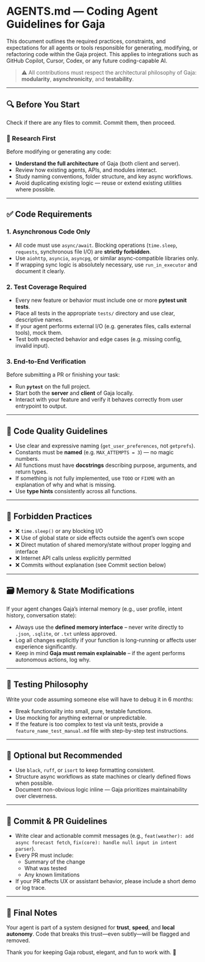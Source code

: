 # AGENTS.md — Coding Agent Guidelines for Gaja

This document outlines the required practices, constraints, and expectations for all agents or tools responsible for generating, modifying, or refactoring code within the Gaja project. This applies to integrations such as GitHub Copilot, Cursor, Codex, or any future coding-capable AI.

> ⚠️ All contributions must respect the architectural philosophy of Gaja: **modularity**, **asynchronicity**, and **testability**.

---

## 🔍 Before You Start

Check if there are any files to commit. Commit them, then proceed.

### 🔎 Research First

Before modifying or generating any code:

- **Understand the full architecture** of Gaja (both client and server).
- Review how existing agents, APIs, and modules interact.
- Study naming conventions, folder structure, and key async workflows.
- Avoid duplicating existing logic — reuse or extend existing utilities where possible.

---

## ✅ Code Requirements

### 1. **Asynchronous Code Only**

- All code must use `async/await`. Blocking operations (`time.sleep`, `requests`, synchronous file I/O) are **strictly forbidden**.
- Use `aiohttp`, `asyncio`, `asyncpg`, or similar async-compatible libraries only.
- If wrapping sync logic is absolutely necessary, use `run_in_executor` and document it clearly.

### 2. **Test Coverage Required**

- Every new feature or behavior must include one or more **pytest unit tests**.
- Place all tests in the appropriate `tests/` directory and use clear, descriptive names.
- If your agent performs external I/O (e.g. generates files, calls external tools), mock them.
- Test both expected behavior and edge cases (e.g. missing config, invalid input).

### 3. **End-to-End Verification**

Before submitting a PR or finishing your task:

- Run **`pytest`** on the full project.
- Start both the **server** and **client** of Gaja locally.
- Interact with your feature and verify it behaves correctly from user entrypoint to output.

---

## 🧼 Code Quality Guidelines

- Use clear and expressive naming (`get_user_preferences`, not `getprefs`).
- Constants must be **named** (e.g. `MAX_ATTEMPTS = 3`) — no magic numbers.
- All functions must have **docstrings** describing purpose, arguments, and return types.
- If something is not fully implemented, use `TODO` or `FIXME` with an explanation of why and what is missing.
- Use **type hints** consistently across all functions.

---

## 🚫 Forbidden Practices

- ❌ `time.sleep()` or any blocking I/O
- ❌ Use of global state or side effects outside the agent’s own scope
- ❌ Direct mutation of shared memory/state without proper logging and interface
- ❌ Internet API calls unless explicitly permitted
- ❌ Commits without explanation (see Commit section below)

---

## 🗃️ Memory & State Modifications

If your agent changes Gaja’s internal memory (e.g., user profile, intent history, conversation state):

- Always use the **defined memory interface** – never write directly to `.json`, `.sqlite`, or `.txt` unless approved.
- Log all changes explicitly if your function is long-running or affects user experience significantly.
- Keep in mind **Gaja must remain explainable** – if the agent performs autonomous actions, log why.

---

## 🧪 Testing Philosophy

Write your code assuming someone else will have to debug it in 6 months:

- Break functionality into small, pure, testable functions.
- Use mocking for anything external or unpredictable.
- If the feature is too complex to test via unit tests, provide a `feature_name_test_manual.md` file with step-by-step test instructions.

---

## 🔧 Optional but Recommended

- Use `black`, `ruff`, or `isort` to keep formatting consistent.
- Structure async workflows as state machines or clearly defined flows when possible.
- Document non-obvious logic inline — Gaja prioritizes maintainability over cleverness.

---

## 📝 Commit & PR Guidelines

- Write clear and actionable commit messages (e.g., `feat(weather): add async forecast fetch`, `fix(core): handle null input in intent parser`).
- Every PR must include:
  - Summary of the change
  - What was tested
  - Any known limitations
- If your PR affects UX or assistant behavior, please include a short demo or log trace.

---

## 🧠 Final Notes

Your agent is part of a system designed for **trust**, **speed**, and **local autonomy**. Code that breaks this trust—even subtly—will be flagged and removed.

Thank you for keeping Gaja robust, elegant, and fun to work with. 🚀
